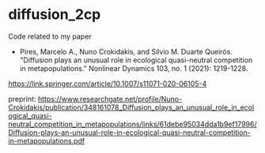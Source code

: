 # diffusion_2cp
Code related to my paper 
* Pires, Marcelo A., Nuno Crokidakis, and Silvio M. Duarte Queirós. "Diffusion plays an unusual role in ecological quasi-neutral competition in metapopulations." Nonlinear Dynamics 103, no. 1 (2021): 1219-1228.

https://link.springer.com/article/10.1007/s11071-020-06105-4

preprint: https://www.researchgate.net/profile/Nuno-Crokidakis/publication/348161078_Diffusion_plays_an_unusual_role_in_ecological_quasi-neutral_competition_in_metapopulations/links/61debe95034dda1b9ef17996/Diffusion-plays-an-unusual-role-in-ecological-quasi-neutral-competition-in-metapopulations.pdf
